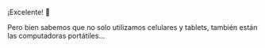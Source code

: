 ¡Excelente! :raised_hands:

Pero bien sabemos que no solo utilizamos celulares y tablets, también están las computadoras portátiles...